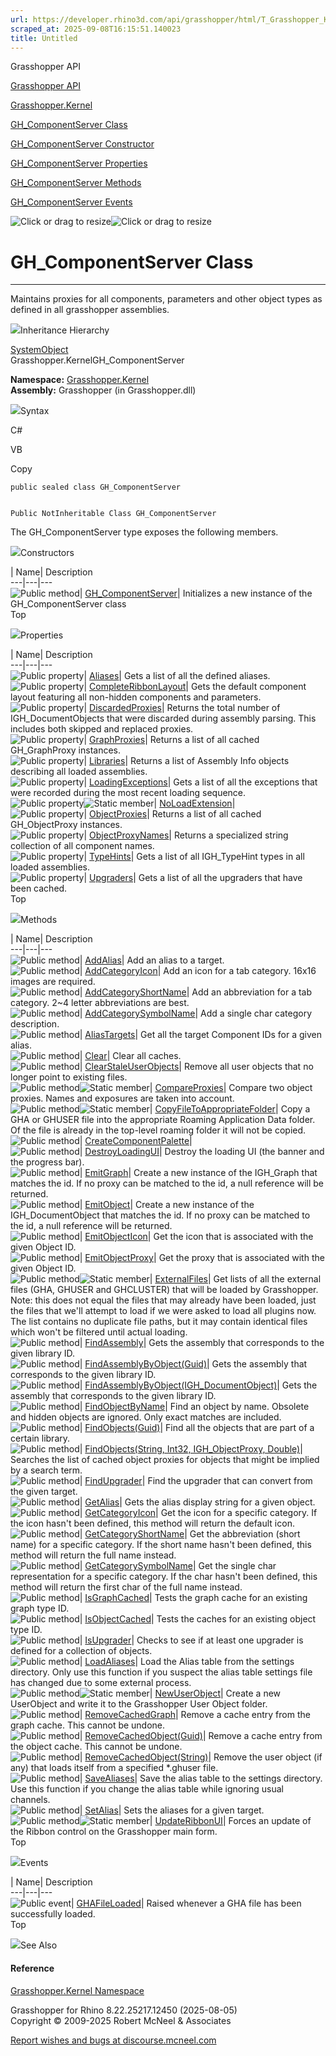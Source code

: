 ```yaml
---
url: https://developer.rhino3d.com/api/grasshopper/html/T_Grasshopper_Kernel_GH_ComponentServer.htm
scraped_at: 2025-09-08T16:15:51.140023
title: Untitled
---
```


Grasshopper API

[Grasshopper API](../html/723c01da-9986-4db2-8f53-6f3a7494df75.htm
"Grasshopper API")

[Grasshopper.Kernel](../html/N_Grasshopper_Kernel.htm "Grasshopper.Kernel")

[GH_ComponentServer Class](../html/T_Grasshopper_Kernel_GH_ComponentServer.htm
"GH_ComponentServer Class")

[GH_ComponentServer Constructor
](../html/M_Grasshopper_Kernel_GH_ComponentServer__ctor.htm
"GH_ComponentServer Constructor ")

[GH_ComponentServer
Properties](../html/Properties_T_Grasshopper_Kernel_GH_ComponentServer.htm
"GH_ComponentServer Properties")

[GH_ComponentServer
Methods](../html/Methods_T_Grasshopper_Kernel_GH_ComponentServer.htm
"GH_ComponentServer Methods")

[GH_ComponentServer
Events](../html/Events_T_Grasshopper_Kernel_GH_ComponentServer.htm
"GH_ComponentServer Events")

![Click or drag to resize](../icons/TocOpen.gif)![Click or drag to
resize](../icons/TocClose.gif)

# GH_ComponentServer Class  
  
---  
  
Maintains proxies for all components, parameters and other object types as
defined in all grasshopper assemblies.

![](../icons/SectionExpanded.png)Inheritance Hierarchy

[SystemObject](https://docs.microsoft.com/dotnet/api/system.object)  
Grasshopper.KernelGH_ComponentServer  

**Namespace:** [Grasshopper.Kernel](N_Grasshopper_Kernel.htm)  
**Assembly:** Grasshopper (in Grasshopper.dll)

![](../icons/SectionExpanded.png)Syntax

C#

VB

Copy

    
    
    public sealed class GH_ComponentServer
    
    
    Public NotInheritable Class GH_ComponentServer

The GH_ComponentServer type exposes the following members.

![](../icons/SectionExpanded.png)Constructors

| Name| Description  
---|---|---  
![Public method](../icons/pubmethod.gif)|
[GH_ComponentServer](M_Grasshopper_Kernel_GH_ComponentServer__ctor.htm)|
Initializes a new instance of the GH_ComponentServer class  
Top

![](../icons/SectionExpanded.png)Properties

| Name| Description  
---|---|---  
![Public property](../icons/pubproperty.gif)|
[Aliases](P_Grasshopper_Kernel_GH_ComponentServer_Aliases.htm)|  Gets a list
of all the defined aliases.  
![Public property](../icons/pubproperty.gif)|
[CompleteRibbonLayout](P_Grasshopper_Kernel_GH_ComponentServer_CompleteRibbonLayout.htm)|
Gets the default component layout featuring all non-hidden components and
parameters.  
![Public property](../icons/pubproperty.gif)|
[DiscardedProxies](P_Grasshopper_Kernel_GH_ComponentServer_DiscardedProxies.htm)|
Returns the total number of IGH_DocumentObjects that were discarded during
assembly parsing. This includes both skipped and replaced proxies.  
![Public property](../icons/pubproperty.gif)|
[GraphProxies](P_Grasshopper_Kernel_GH_ComponentServer_GraphProxies.htm)|
Returns a list of all cached GH_GraphProxy instances.  
![Public property](../icons/pubproperty.gif)|
[Libraries](P_Grasshopper_Kernel_GH_ComponentServer_Libraries.htm)|  Returns a
list of Assembly Info objects describing all loaded assemblies.  
![Public property](../icons/pubproperty.gif)|
[LoadingExceptions](P_Grasshopper_Kernel_GH_ComponentServer_LoadingExceptions.htm)|
Gets a list of all the exceptions that were recorded during the most recent
loading sequence.  
![Public property](../icons/pubproperty.gif)![Static
member](../icons/static.gif)|
[NoLoadExtension](P_Grasshopper_Kernel_GH_ComponentServer_NoLoadExtension.htm)|  
![Public property](../icons/pubproperty.gif)|
[ObjectProxies](P_Grasshopper_Kernel_GH_ComponentServer_ObjectProxies.htm)|
Returns a list of all cached GH_ObjectProxy instances.  
![Public property](../icons/pubproperty.gif)|
[ObjectProxyNames](P_Grasshopper_Kernel_GH_ComponentServer_ObjectProxyNames.htm)|
Returns a specialized string collection of all component names.  
![Public property](../icons/pubproperty.gif)|
[TypeHints](P_Grasshopper_Kernel_GH_ComponentServer_TypeHints.htm)|  Gets a
list of all IGH_TypeHint types in all loaded assemblies.  
![Public property](../icons/pubproperty.gif)|
[Upgraders](P_Grasshopper_Kernel_GH_ComponentServer_Upgraders.htm)|  Gets a
list of all the upgraders that have been cached.  
Top

![](../icons/SectionExpanded.png)Methods

| Name| Description  
---|---|---  
![Public method](../icons/pubmethod.gif)|
[AddAlias](M_Grasshopper_Kernel_GH_ComponentServer_AddAlias.htm)|  Add an
alias to a target.  
![Public method](../icons/pubmethod.gif)|
[AddCategoryIcon](M_Grasshopper_Kernel_GH_ComponentServer_AddCategoryIcon.htm)|
Add an icon for a tab category. 16x16 images are required.  
![Public method](../icons/pubmethod.gif)|
[AddCategoryShortName](M_Grasshopper_Kernel_GH_ComponentServer_AddCategoryShortName.htm)|
Add an abbreviation for a tab category. 2~4 letter abbreviations are best.  
![Public method](../icons/pubmethod.gif)|
[AddCategorySymbolName](M_Grasshopper_Kernel_GH_ComponentServer_AddCategorySymbolName.htm)|
Add a single char category description.  
![Public method](../icons/pubmethod.gif)|
[AliasTargets](M_Grasshopper_Kernel_GH_ComponentServer_AliasTargets.htm)|  Get
all the target Component IDs for a given alias.  
![Public method](../icons/pubmethod.gif)|
[Clear](M_Grasshopper_Kernel_GH_ComponentServer_Clear.htm)|  Clear all caches.  
![Public method](../icons/pubmethod.gif)|
[ClearStaleUserObjects](M_Grasshopper_Kernel_GH_ComponentServer_ClearStaleUserObjects.htm)|
Remove all user objects that no longer point to existing files.  
![Public method](../icons/pubmethod.gif)![Static member](../icons/static.gif)|
[CompareProxies](M_Grasshopper_Kernel_GH_ComponentServer_CompareProxies.htm)|
Compare two object proxies. Names and exposures are taken into account.  
![Public method](../icons/pubmethod.gif)![Static member](../icons/static.gif)|
[CopyFileToAppropriateFolder](M_Grasshopper_Kernel_GH_ComponentServer_CopyFileToAppropriateFolder.htm)|
Copy a GHA or GHUSER file into the appropriate Roaming Application Data
folder. Of the file is already in the top-level roaming folder it will not be
copied.  
![Public method](../icons/pubmethod.gif)|
[CreateComponentPalette](M_Grasshopper_Kernel_GH_ComponentServer_CreateComponentPalette.htm)|  
![Public method](../icons/pubmethod.gif)|
[DestroyLoadingUI](M_Grasshopper_Kernel_GH_ComponentServer_DestroyLoadingUI.htm)|
Destroy the loading UI (the banner and the progress bar).  
![Public method](../icons/pubmethod.gif)|
[EmitGraph](M_Grasshopper_Kernel_GH_ComponentServer_EmitGraph.htm)|  Create a
new instance of the IGH_Graph that matches the id. If no proxy can be matched
to the id, a null reference will be returned.  
![Public method](../icons/pubmethod.gif)|
[EmitObject](M_Grasshopper_Kernel_GH_ComponentServer_EmitObject.htm)|  Create
a new instance of the IGH_DocumentObject that matches the id. If no proxy can
be matched to the id, a null reference will be returned.  
![Public method](../icons/pubmethod.gif)|
[EmitObjectIcon](M_Grasshopper_Kernel_GH_ComponentServer_EmitObjectIcon.htm)|
Get the icon that is associated with the given Object ID.  
![Public method](../icons/pubmethod.gif)|
[EmitObjectProxy](M_Grasshopper_Kernel_GH_ComponentServer_EmitObjectProxy.htm)|
Get the proxy that is associated with the given Object ID.  
![Public method](../icons/pubmethod.gif)![Static member](../icons/static.gif)|
[ExternalFiles](M_Grasshopper_Kernel_GH_ComponentServer_ExternalFiles.htm)|
Get lists of all the external files (GHA, GHUSER and GHCLUSTER) that will be
loaded by Grasshopper. Note: this does not equal the files that may already
have been loaded, just the files that we'll attempt to load if we were asked
to load all plugins now. The list contains no duplicate file paths, but it may
contain identical files which won't be filtered until actual loading.  
![Public method](../icons/pubmethod.gif)|
[FindAssembly](M_Grasshopper_Kernel_GH_ComponentServer_FindAssembly.htm)|
Gets the assembly that corresponds to the given library ID.  
![Public method](../icons/pubmethod.gif)|
[FindAssemblyByObject(Guid)](M_Grasshopper_Kernel_GH_ComponentServer_FindAssemblyByObject_1.htm)|
Gets the assembly that corresponds to the given library ID.  
![Public method](../icons/pubmethod.gif)|
[FindAssemblyByObject(IGH_DocumentObject)](M_Grasshopper_Kernel_GH_ComponentServer_FindAssemblyByObject.htm)|
Gets the assembly that corresponds to the given library ID.  
![Public method](../icons/pubmethod.gif)|
[FindObjectByName](M_Grasshopper_Kernel_GH_ComponentServer_FindObjectByName.htm)|
Find an object by name. Obsolete and hidden objects are ignored. Only exact
matches are included.  
![Public method](../icons/pubmethod.gif)|
[FindObjects(Guid)](M_Grasshopper_Kernel_GH_ComponentServer_FindObjects.htm)|
Find all the objects that are part of a certain library.  
![Public method](../icons/pubmethod.gif)| [FindObjects(String, Int32,
IGH_ObjectProxy,
Double)](M_Grasshopper_Kernel_GH_ComponentServer_FindObjects_1.htm)|  Searches
the list of cached object proxies for objects that might be implied by a
search term.  
![Public method](../icons/pubmethod.gif)|
[FindUpgrader](M_Grasshopper_Kernel_GH_ComponentServer_FindUpgrader.htm)|
Find the upgrader that can convert from the given target.  
![Public method](../icons/pubmethod.gif)|
[GetAlias](M_Grasshopper_Kernel_GH_ComponentServer_GetAlias.htm)|  Gets the
alias display string for a given object.  
![Public method](../icons/pubmethod.gif)|
[GetCategoryIcon](M_Grasshopper_Kernel_GH_ComponentServer_GetCategoryIcon.htm)|
Get the icon for a specific category. If the icon hasn't been defined, this
method will return the default icon.  
![Public method](../icons/pubmethod.gif)|
[GetCategoryShortName](M_Grasshopper_Kernel_GH_ComponentServer_GetCategoryShortName.htm)|
Get the abbreviation (short name) for a specific category. If the short name
hasn't been defined, this method will return the full name instead.  
![Public method](../icons/pubmethod.gif)|
[GetCategorySymbolName](M_Grasshopper_Kernel_GH_ComponentServer_GetCategorySymbolName.htm)|
Get the single char representation for a specific category. If the char hasn't
been defined, this method will return the first char of the full name instead.  
![Public method](../icons/pubmethod.gif)|
[IsGraphCached](M_Grasshopper_Kernel_GH_ComponentServer_IsGraphCached.htm)|
Tests the graph cache for an existing graph type ID.  
![Public method](../icons/pubmethod.gif)|
[IsObjectCached](M_Grasshopper_Kernel_GH_ComponentServer_IsObjectCached.htm)|
Tests the caches for an existing object type ID.  
![Public method](../icons/pubmethod.gif)|
[IsUpgrader](M_Grasshopper_Kernel_GH_ComponentServer_IsUpgrader.htm)|  Checks
to see if at least one upgrader is defined for a collection of objects.  
![Public method](../icons/pubmethod.gif)|
[LoadAliases](M_Grasshopper_Kernel_GH_ComponentServer_LoadAliases.htm)|  Load
the Alias table from the settings directory. Only use this function if you
suspect the alias table settings file has changed due to some external
process.  
![Public method](../icons/pubmethod.gif)![Static member](../icons/static.gif)|
[NewUserObject](M_Grasshopper_Kernel_GH_ComponentServer_NewUserObject.htm)|
Create a new UserObject and write it to the Grasshopper User Object folder.  
![Public method](../icons/pubmethod.gif)|
[RemoveCachedGraph](M_Grasshopper_Kernel_GH_ComponentServer_RemoveCachedGraph.htm)|
Remove a cache entry from the graph cache. This cannot be undone.  
![Public method](../icons/pubmethod.gif)|
[RemoveCachedObject(Guid)](M_Grasshopper_Kernel_GH_ComponentServer_RemoveCachedObject.htm)|
Remove a cache entry from the object cache. This cannot be undone.  
![Public method](../icons/pubmethod.gif)|
[RemoveCachedObject(String)](M_Grasshopper_Kernel_GH_ComponentServer_RemoveCachedObject_1.htm)|
Remove the user object (if any) that loads itself from a specified *.ghuser
file.  
![Public method](../icons/pubmethod.gif)|
[SaveAliases](M_Grasshopper_Kernel_GH_ComponentServer_SaveAliases.htm)|  Save
the alias table to the settings directory. Use this function if you change the
alias table while ignoring usual channels.  
![Public method](../icons/pubmethod.gif)|
[SetAlias](M_Grasshopper_Kernel_GH_ComponentServer_SetAlias.htm)|  Sets the
aliases for a given target.  
![Public method](../icons/pubmethod.gif)![Static member](../icons/static.gif)|
[UpdateRibbonUI](M_Grasshopper_Kernel_GH_ComponentServer_UpdateRibbonUI.htm)|
Forces an update of the Ribbon control on the Grasshopper main form.  
Top

![](../icons/SectionExpanded.png)Events

| Name| Description  
---|---|---  
![Public event](../icons/pubevent.gif)|
[GHAFileLoaded](E_Grasshopper_Kernel_GH_ComponentServer_GHAFileLoaded.htm)|
Raised whenever a GHA file has been successfully loaded.  
Top

![](../icons/SectionExpanded.png)See Also

#### Reference

[Grasshopper.Kernel Namespace](N_Grasshopper_Kernel.htm)

Grasshopper for Rhino 8.22.25217.12450 (2025-08-05)  
Copyright © 2009-2025 Robert McNeel & Associates

[Report wishes and bugs at
discourse.mcneel.com](https://discourse.mcneel.com/c/grasshopper)

